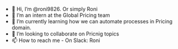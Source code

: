 - 👋 Hi, I’m @roni9826. Or simply Roni
- 👀 I’m an intern at the Global Pricing team
- 🌱 I’m currently learning how we can automate processes in Pricing domain.
- 💞️ I’m looking to collaborate on Pricnig topics
- 📫 How to reach me - On Slack: Roni 

<!---
roni9826/roni9826 is a ✨ special ✨ repository because its `README.md` (this file) appears on your GitHub profile.
You can click the Preview link to take a look at your changes.
--->
